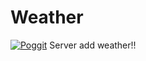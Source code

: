 # Weather
[![Poggit](https://poggit.pmmp.io/ci.shield/Apartkktrain/Weather)](https://poggit.pmmp.io/ci/Apartkktrain/Weather)
Server add weather!!
